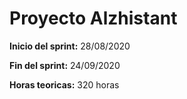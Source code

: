 # Proyecto Alzhistant 
**Inicio del sprint:** 28/08/2020

**Fin del sprint:** 24/09/2020

**Horas teoricas:** 320 horas




